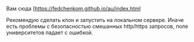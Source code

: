 Вам сюда [https://fedchenkom.github.io/au/index.html

Рекомендую сделать клон и запустить на локальном сервере. 
Иначе есть проблемы с безопасностью смешанных http/https запросов, поле университетов падает с ошибкой.

